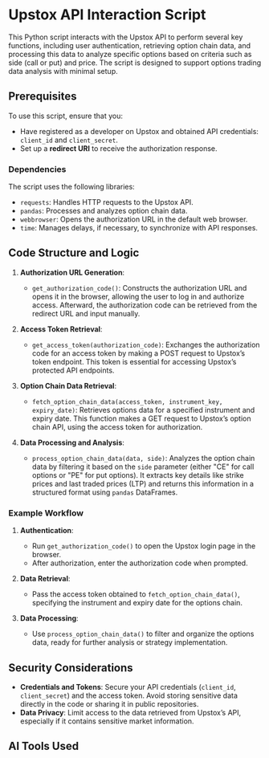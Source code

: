 

# Upstox API Interaction Script

This Python script interacts with the Upstox API to perform several key functions, including user authentication, retrieving option chain data, and processing this data to analyze specific options based on criteria such as side (call or put) and price. The script is designed to support options trading data analysis with minimal setup.

## Prerequisites

To use this script, ensure that you:
- Have registered as a developer on Upstox and obtained API credentials: `client_id` and `client_secret`.
- Set up a **redirect URI** to receive the authorization response.

### Dependencies
The script uses the following libraries:
- `requests`: Handles HTTP requests to the Upstox API.
- `pandas`: Processes and analyzes option chain data.
- `webbrowser`: Opens the authorization URL in the default web browser.
- `time`: Manages delays, if necessary, to synchronize with API responses.

## Code Structure and Logic

1. **Authorization URL Generation**:
   - `get_authorization_code()`: Constructs the authorization URL and opens it in the browser, allowing the user to log in and authorize access. Afterward, the authorization code can be retrieved from the redirect URL and input manually.

2. **Access Token Retrieval**:
   - `get_access_token(authorization_code)`: Exchanges the authorization code for an access token by making a POST request to Upstox’s token endpoint. This token is essential for accessing Upstox’s protected API endpoints.

3. **Option Chain Data Retrieval**:
   - `fetch_option_chain_data(access_token, instrument_key, expiry_date)`: Retrieves options data for a specified instrument and expiry date. This function makes a GET request to Upstox’s option chain API, using the access token for authorization. 

4. **Data Processing and Analysis**:
   - `process_option_chain_data(data, side)`: Analyzes the option chain data by filtering it based on the `side` parameter (either "CE" for call options or "PE" for put options). It extracts key details like strike prices and last traded prices (LTP) and returns this information in a structured format using `pandas` DataFrames.

### Example Workflow

1. **Authentication**:
   - Run `get_authorization_code()` to open the Upstox login page in the browser.
   - After authorization, enter the authorization code when prompted.

2. **Data Retrieval**:
   - Pass the access token obtained to `fetch_option_chain_data()`, specifying the instrument and expiry date for the options chain.

3. **Data Processing**:
   - Use `process_option_chain_data()` to filter and organize the options data, ready for further analysis or strategy implementation.

## Security Considerations

- **Credentials and Tokens**: Secure your API credentials (`client_id`, `client_secret`) and the access token. Avoid storing sensitive data directly in the code or sharing it in public repositories.
- **Data Privacy**: Limit access to the data retrieved from Upstox’s API, especially if it contains sensitive market information.

## AI Tools Used
